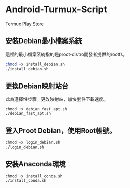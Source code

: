 # Android-Turmux-Script

Termux [Play Store](https://play.google.com/store/apps/details?id=com.termux)

## 安裝Debian最小檔案系統
這裡的最小檔案系統指的是proot-distro開發者提供的rootfs。
```sh
chmod +x install_debian.sh
./install_debian.sh
```

## 更換Debian映射站台
此為選擇性步驟。更改映射站，加快套件下載速度。
```
chmod +x debian_fast_apt.sh
./debian_fast_apt.sh
```

## 登入Proot Debian，使用Root帳號。
```
chmod +x login_debian.sh
./login_debian.sh
```

## 安裝Anaconda環境
```
chmod +x install_conda.sh
./install_conda.sh
```
